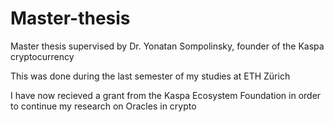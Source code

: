 # Master-thesis

Master thesis supervised by Dr. Yonatan Sompolinsky, founder of the Kaspa cryptocurrency

This was done during the last semester of my studies at ETH Zürich

I have now recieved a grant from the Kaspa Ecosystem Foundation in order to continue my research on Oracles in crypto
